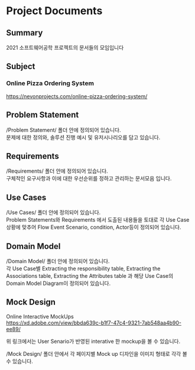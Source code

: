# Project Documents
## Summary
2021 소프트웨어공학 프로젝트의 문서들의 모임입니다

## Subject
### Online Pizza Ordering System 
https://nevonprojects.com/online-pizza-ordering-system/

## Problem Statement
/Problem Statement/ 폴더 안에 정의되어 있습니다.   
문제에 대한 정의와, 솔루션 진행 예시 및 유저시나리오를 담고 있습니다.

## Requirements
/Requirements/ 폴더 안에 정의되어 있습니다.   
구체적인 요구사항과 이에 대한 우선순위를 정하고 관리하는 문서모음 입니다.

## Use Cases
/Use Cases/ 폴더 안에 정의되어 있습니다.   
Problem Statements와 Requirements 에서 도출된 내용들을 토대로 각 Use Case 상황에 맞추어 Flow Event Scenario, condition, Actor등이 정의되어 있습니다.

## Domain Model
/Domain Model/ 폴더 안에 정의되어 있습니다.   
각 Use Case별 Extracting the responsibility table, Extracting the Associations table, Extracting the Attributes table 과 해당 Use Case의 Domain Model Diagram이 정의되어 있습니다.

## Mock Design

Online Interactive MockUps  
https://xd.adobe.com/view/bbda639c-b1f7-47c4-9321-7ab548aa4b90-ee89/  

위 링크에서는 User Senario가 반영된 interative 한 mockup을 볼 수 있습니다.

/Mock Design/ 폴더 안에서 각 페이지별 Mock up 디자인을 이미지 형태로 각각 볼 수 있습니다.